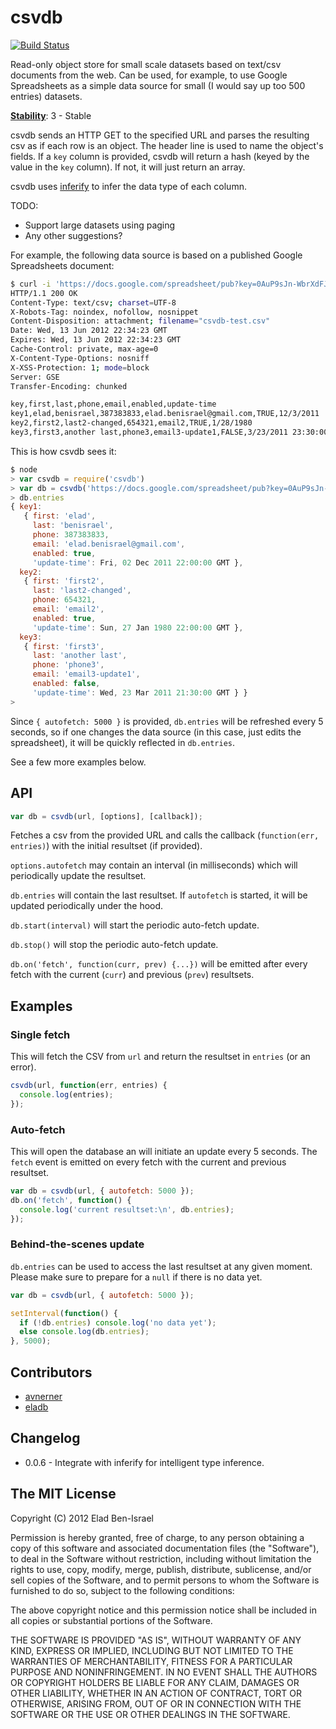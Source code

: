 # csvdb

[![Build Status](https://secure.travis-ci.org/eladb/node-csvdb.png?branch=master)](http://travis-ci.org/eladb/node-csvdb)

Read-only object store for small scale datasets based on text/csv documents from the web.
Can be used, for example, to use Google Spreadsheets as a simple data source for small (I would say up too 500 entries) datasets.

[__Stability__](http://nodejs.org/docs/latest/api/all.html#all_stability_index): 3 - Stable

csvdb sends an HTTP GET to the specified URL and parses the resulting csv as if each row is an object. The header line is used to name the object's
fields. If a `key` column is provided, csvdb will return a hash (keyed by the value in the `key` column). If not, it will just return an array.

csvdb uses [inferify](https://npmjs.org/package/inferify) to infer the data type of each column.

TODO:
 - Support large datasets using paging
 - Any other suggestions?

For example, the following data source is based on a published Google Spreadsheets document:

```bash
$ curl -i 'https://docs.google.com/spreadsheet/pub?key=0AuP9sJn-WbrXdFJzTUN0RXdvUXg2YlVuMnBJRFozTmc&output=csv'
HTTP/1.1 200 OK
Content-Type: text/csv; charset=UTF-8
X-Robots-Tag: noindex, nofollow, nosnippet
Content-Disposition: attachment; filename="csvdb-test.csv"
Date: Wed, 13 Jun 2012 22:34:23 GMT
Expires: Wed, 13 Jun 2012 22:34:23 GMT
Cache-Control: private, max-age=0
X-Content-Type-Options: nosniff
X-XSS-Protection: 1; mode=block
Server: GSE
Transfer-Encoding: chunked

key,first,last,phone,email,enabled,update-time
key1,elad,benisrael,387383833,elad.benisrael@gmail.com,TRUE,12/3/2011
key2,first2,last2-changed,654321,email2,TRUE,1/28/1980
key3,first3,another last,phone3,email3-update1,FALSE,3/23/2011 23:30:00eladb@eladb-2:~ $ 
```

This is how csvdb sees it:

```javascript
$ node
> var csvdb = require('csvdb')
> var db = csvdb('https://docs.google.com/spreadsheet/pub?key=0AuP9sJn-WbrXdFJzTUN0RXdvUXg2YlVuMnBJRFozTmc&output=csv', { autofetch: 5000 })
> db.entries
{ key1: 
   { first: 'elad',
     last: 'benisrael',
     phone: 387383833,
     email: 'elad.benisrael@gmail.com',
     enabled: true,
     'update-time': Fri, 02 Dec 2011 22:00:00 GMT },
  key2: 
   { first: 'first2',
     last: 'last2-changed',
     phone: 654321,
     email: 'email2',
     enabled: true,
     'update-time': Sun, 27 Jan 1980 22:00:00 GMT },
  key3: 
   { first: 'first3',
     last: 'another last',
     phone: 'phone3',
     email: 'email3-update1',
     enabled: false,
     'update-time': Wed, 23 Mar 2011 21:30:00 GMT } }
> 
```

Since `{ autofetch: 5000 }` is provided, `db.entries` will be refreshed every 5 seconds, so if one changes the data 
source (in this case, just edits the spreadsheet), it will be quickly reflected in `db.entries`.

See a few more examples below.

## API

```js
var db = csvdb(url, [options], [callback]);
```

Fetches a csv from the provided URL and calls the callback (`function(err, entries)`) with the initial resultset (if provided).

`options.autofetch` may contain an interval (in milliseconds) which will periodically update the resultset.

`db.entries` will contain the last resultset. If `autofetch` is started, it will be updated periodically under the hood.

`db.start(interval)` will start the periodic auto-fetch update.

`db.stop()` will stop the periodic auto-fetch update.

`db.on('fetch', function(curr, prev) {...})` will be emitted after every fetch with the current (`curr`) and previous (`prev`) resultsets.

## Examples

### Single fetch

This will fetch the CSV from `url` and return the resultset in `entries` (or an error).

```js
csvdb(url, function(err, entries) {
  console.log(entries);
});
```

### Auto-fetch

This will open the database an will initiate an update every 5 seconds.
The `fetch` event is emitted on every fetch with the current and previous resultset.

```js
var db = csvdb(url, { autofetch: 5000 });
db.on('fetch', function() {
  console.log('current resultset:\n', db.entries);
});
```

### Behind-the-scenes update

`db.entries` can be used to access the last resultset at any given moment. Please make sure to prepare for a `null` if there is no data yet.

```js
var db = csvdb(url, { autofetch: 5000 });

setInterval(function() {
  if (!db.entries) console.log('no data yet');
  else console.log(db.entries);
}, 5000);
```

## Contributors

 * [avnerner](https://npmjs.org/~avnerner)
 * [eladb](https://npmjs.org/~eladb)

## Changelog

 * 0.0.6 - Integrate with inferify for intelligent type inference.

## The MIT License

Copyright (C) 2012 Elad Ben-Israel

Permission is hereby granted, free of charge, to any person obtaining a copy of this software and associated documentation files (the "Software"), to deal in the Software without restriction, including without limitation the rights to use, copy, modify, merge, publish, distribute, sublicense, and/or sell copies of the Software, and to permit persons to whom the Software is furnished to do so, subject to the following conditions:

The above copyright notice and this permission notice shall be included in all copies or substantial portions of the Software.

THE SOFTWARE IS PROVIDED "AS IS", WITHOUT WARRANTY OF ANY KIND, EXPRESS OR IMPLIED, INCLUDING BUT NOT LIMITED TO THE WARRANTIES OF MERCHANTABILITY, FITNESS FOR A PARTICULAR PURPOSE AND NONINFRINGEMENT. IN NO EVENT SHALL THE AUTHORS OR COPYRIGHT HOLDERS BE LIABLE FOR ANY CLAIM, DAMAGES OR OTHER LIABILITY, WHETHER IN AN ACTION OF CONTRACT, TORT OR OTHERWISE, ARISING FROM, OUT OF OR IN CONNECTION WITH THE SOFTWARE OR THE USE OR OTHER DEALINGS IN THE SOFTWARE.
